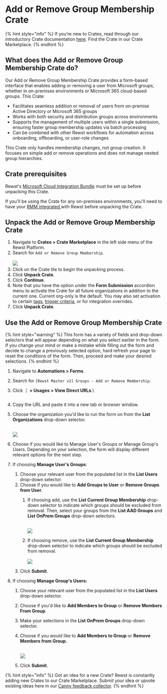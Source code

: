 # Add or Remove Group Membership Crate

{% hint style="info" %}
If you’re new to Crates, read through our introductory Crate documentation [here](https://docs.rewst.help/prebuilt-automations/crates). Find the Crate in our Crate Marketplace.
{% endhint %}

## What does the Add or Remove Group Membership Crate do?

Our Add or Remove Group Membership Crate provides a form-based interface that enables adding or removing a user from Microsoft groups, whether in on-premises environments or Microsoft 365 cloud-based groups. This Crate:

* Facilitates seamless addition or removal of users from on-premise Active Directory or Microsoft 365 groups
* Works with both security and distribution groups across environments
* Supports the management of multiple users within a single submission, ensuring faster group membership updates via batch processing
* Can be combined with other Rewst workflows for automation across onboarding, offboarding, or user-role changes

This Crate only handles membership changes, not group creation. It focuses on simple add or remove operations and does not manage nested group hierarchies.

## Crate prerequisites

Rewst's [Microsoft Cloud Integration Bundle](../../configuration/integrations/integration-guides/microsoft-cloud-integration-bundle/) must be set up before unpacking this Crate.

If you'll be using the Crate for any on-premises environments, you'll need to have your [RMM integrated ](../../configuration/integrations/top-5-integration-types-get-started-with-integrations-in-rewst.md#rmm-integrations)with Rewst before unpacking the Crate.

## Unpack the Add or Remove Group Membership Crate

1. Navigate to **Crates > Crate Marketplace** in the left side menu of the Rewst Platform.
2. Search for `Add or Remove Group Membership`.\
   \
   ![](<../../../.gitbook/assets/Screenshot 2025-06-26 at 11.56.09 AM.png>)
3. Click on the Crate tile to begin the unpacking process.
4. Click **Unpack Crate**.
5. Click **Continue**.
6. Note that you have the option under the **Form Submission** accordion menu to activate the Crate for all future organizations in addition to the current one. Current org-only is the default. You may also set activation to certain [tags](https://docs.rewst.help/documentation/settings/tags-in-rewst), [trigger criteria](../../automations/intro-to-triggers/trigger-criteria.md), or for integration overrides.
7. Click **Unpack Crate**.

## Use the Add or Remove Group Membership Crate

{% hint style="warning" %}
This form has a variety of fields and drop-down selectors that will appear depending on what you select earlier in the form. If you change your mind or make a mistake while filling out the form and decide to change a previously selected option, hard refresh your page to reset the conditions of the form. Then, proceed and make your desired selections.
{% endhint %}

1. Navigate to **Automations > Forms**.
2. Search for `[Rewst Master v2] Groups - Add or Remove Membership`.
3.  Click **⋮ > Usages > View Direct URLs**.\


    <figure><img src="../../../.gitbook/assets/Screenshot 2025-06-25 at 4.53.47 PM.png" alt=""><figcaption></figcaption></figure>
4. Copy the URL and paste it into a new tab or browser window.
5.  Choose the organization you'd like to run the form on from the **List Organizations** drop-down selector.

    \
    ![](<../../../.gitbook/assets/Screenshot 2025-06-26 at 11.51.47 AM.png>)
6. Choose if you would like to Manage User's Groups or Manage Group's Users. Depending on your selection, the form will display different relevant options for the next step.
7. If choosing **Manage User's Groups**:
   1. Choose your relevant user from the populated list in the **List Users** drop-down selector.
   2. Choose if you would like to **Add Groups to User** or **Remove Groups from User**.
      1.  If choosing add, use the **List Current Group Membership** drop-down selector to indicate which groups should be excluded from removal. Then, select your groups from the **List AAD Groups** and **List OnPrem Groups** drop-down selectors.&#x20;

          \
          ![](<../../../.gitbook/assets/Screenshot 2025-06-26 at 11.53.09 AM.png>)
      2. If choosing remove, use the **List Current Group Membership** drop-down selector to indicate which groups should be excluded from removal.\
         \
         ![](<../../../.gitbook/assets/Screenshot 2025-06-26 at 11.53.26 AM.png>)
   3. Click **Submit**.
8. If choosing **Manage Group's Users:**
   1. Choose your relevant user from the populated list in the **List Users** drop-down selector.
   2. Choose if you'd like to **Add Members to Group** or **Remove Members From Group**.
   3. Make your selections in the **List OnPrem Groups** drop-down selector.&#x20;
   4.  Choose if you would like to **Add Members to Group** or **Remove Members from Group.**

       \
       ![](<../../../.gitbook/assets/Screenshot 2025-06-26 at 4.14.35 PM.png>)
   5. Click **Submit**.



{% hint style="info" %}
Got an idea for a new Crate? Rewst is constantly adding new Crates to our Crate Marketplace. Submit your idea or upvote existing ideas here in our [Canny feedback collector](https://rewst.canny.io/crates).
{% endhint %}

